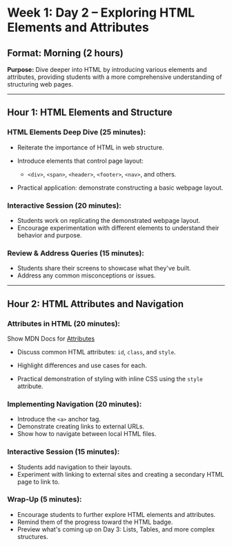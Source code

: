 # Week 1: Day 2 – Exploring HTML Elements and Attributes

## Format: Morning (2 hours)

**Purpose:** Dive deeper into HTML by introducing various elements and attributes, providing students with a more comprehensive understanding of structuring web pages.

---

## Hour 1: HTML Elements and Structure

### HTML Elements Deep Dive (25 minutes):

- Reiterate the importance of HTML in web structure.

- Introduce elements that control page layout:
  - `<div>`, `<span>`, `<header>`, `<footer>`, `<nav>`, and others.
- Practical application: demonstrate constructing a basic webpage layout.

### Interactive Session (20 minutes):

- Students work on replicating the demonstrated webpage layout.
- Encourage experimentation with different elements to understand their behavior and purpose.

### Review & Address Queries (15 minutes):

- Students share their screens to showcase what they've built.
- Address any common misconceptions or issues.

---

## Hour 2: HTML Attributes and Navigation

### Attributes in HTML (20 minutes):

Show MDN Docs for [Attributes](https://developer.mozilla.org/en-US/docs/Learn/HTML/Introduction_to_HTML/Getting_started#attributes)

- Discuss common HTML attributes: `id`, `class`, and `style`.

- Highlight differences and use cases for each.
- Practical demonstration of styling with inline CSS using the `style` attribute.

### Implementing Navigation (20 minutes):

- Introduce the `<a>` anchor tag.
- Demonstrate creating links to external URLs.
- Show how to navigate between local HTML files.

### Interactive Session (15 minutes):

- Students add navigation to their layouts.
- Experiment with linking to external sites and creating a secondary HTML page to link to.

### Wrap-Up (5 minutes):

- Encourage students to further explore HTML elements and attributes.
- Remind them of the progress toward the HTML badge.
- Preview what's coming up on Day 3: Lists, Tables, and more complex structures.
